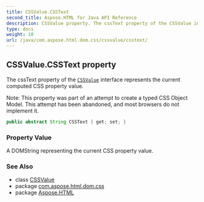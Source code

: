 ```yaml
---
title: CSSValue.CSSText
second_title: Aspose.HTML for Java API Reference
description: CSSValue property. The cssText property of the CSSValue interface represents the current computed CSS property value
type: docs
weight: 10
url: /java/com.aspose.html.dom.css/cssvalue/csstext/
---
```

## CSSValue.CSSText property

The cssText property of the [`CSSValue`](../) interface represents the current computed CSS property value.

Note: This property was part of an attempt to create a typed CSS Object Model. This attempt has been abandoned, and most browsers do not implement it.

```java
public abstract String CSSText { get; set; }
```

### Property Value

A DOMString representing the current CSS property value.

### See Also

* class [CSSValue](../)
* package [com.aspose.html.dom.css](../../../com.aspose.html.dom.css/)
* package [Aspose.HTML](../../../)
